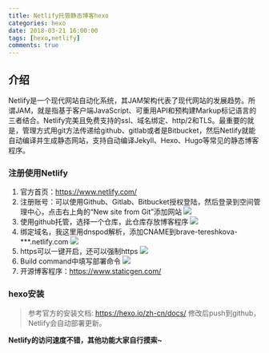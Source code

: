 ```yaml
---
title: Netlify托管静态博客hexo
categories: hexo
date: 2018-03-21 16:00:00
tags: [hexo,netlify]
comments: true
---
```

## 介绍
Netlify是一个现代网站自动化系统，其JAM架构代表了现代网站的发展趋势。所谓JAM，就是指基于客户端JavaScript、可重用API和预构建Markup标记语言的三者结合。Netlify完美且免费支持的ssl、域名绑定、http/2和TLS。最重要的就是，管理方式用git方法传递给github、gitlab或者是Bitbucket，然后Netlify就能自动编译并生成静态网站，支持自动编译Jekyll、Hexo、Hugo等常见的静态博客程序。

<!-- more -->

### 注册使用Netlify
1. 官方首页：https://www.netlify.com/
2. 注册账号：可以使用Github、Gitlab、Bitbucket授权登陆，然后登录到空间管理中心，点击右上角的“New site from Git”添加网站
![](https://ws1.sinaimg.cn/large/6b162853ly1fplftfrz6vj20xa0araak.jpg)
3. 使用github托管，选择一个仓库，此仓库存放博客程序
![](https://ws1.sinaimg.cn/large/6b162853gy1fplg2brzsxj20k00c8q3m.jpg)
4. 绑定域名，我这里用dnspod解析，添加CNAME到brave-tereshkova-***.netlify.com
![](https://ws1.sinaimg.cn/large/6b162853gy1fplgba6evqj20mf013a9y.jpg)
5. https可以一键开启，还可以强制https
![](https://ws1.sinaimg.cn/large/6b162853gy1fplgaaah1dj20pi0kywfm.jpg)
6. Build command中填写部署命令
![](https://ws1.sinaimg.cn/large/6b162853gy1fplgcgdpc1j20lx0b0dge.jpg)
7. 开源博客程序：https://www.staticgen.com/

### hexo安装
 > 参考官方的安装文档: https://hexo.io/zh-cn/docs/
      修改后push到github，Netlify会自动部署更新。
	
**Netlify的访问速度不错，其他功能大家自行摸索~**
